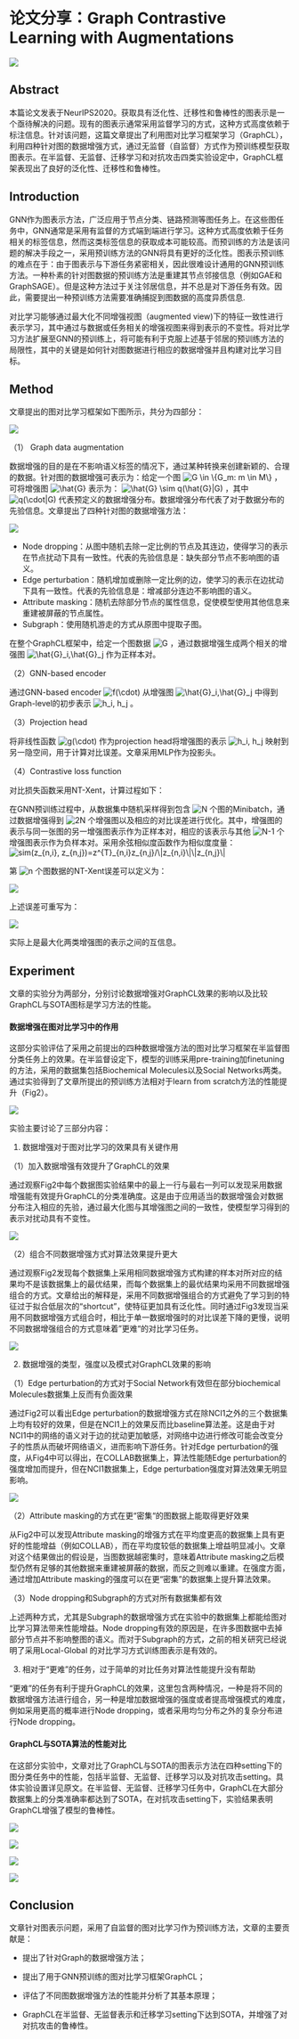 # 论文分享：Graph Contrastive Learning with Augmentations

![](https://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/wang-rx/Markdown4Zhihu/master/Data/GraphCL/title.png)

## Abstract

本篇论文发表于NeurIPS2020。获取具有泛化性、迁移性和鲁棒性的图表示是一个亟待解决的问题。现有的图表示通常采用监督学习的方式，这种方式高度依赖于标注信息。针对该问题，这篇文章提出了利用图对比学习框架学习（GraphCL），利用四种针对图的数据增强方式，通过无监督（自监督）方式作为预训练模型获取图表示。在半监督、无监督、迁移学习和对抗攻击四类实验设定中，GraphCL框架表现出了良好的泛化性、迁移性和鲁棒性。

## Introduction

GNN作为图表示方法，广泛应用于节点分类、链路预测等图任务上。在这些图任务中，GNN通常是采用有监督的方式端到端进行学习。这种方式高度依赖于任务相关的标签信息，然而这类标签信息的获取成本可能较高。而预训练的方法是该问题的解决手段之一，采用预训练方法的GNN将具有更好的泛化性。图表示预训练的难点在于：由于图表示与下游任务紧密相关，因此很难设计通用的GNN预训练方法。一种朴素的针对图数据的预训练方法是重建其节点邻接信息（例如GAE和GraphSAGE）。但是这种方法过于关注邻居信息，并不总是对下游任务有效。因此，需要提出一种预训练方法需要准确捕捉到图数据的高度异质信息.

对比学习能够通过最大化不同增强视图（augmented view)下的特征一致性进行表示学习，其中通过与数据或任务相关的增强视图来得到表示的不变性。将对比学习方法扩展至GNN的预训练上，将可能有利于克服上述基于邻居的预训练方法的局限性，其中的关键是如何针对图数据进行相应的数据增强并且构建对比学习目标。

## Method

文章提出的图对比学习框架如下图所示，共分为四部分：

![](https://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/wang-rx/Markdown4Zhihu/master/Data/GraphCL/framework.png)

（1） Graph data augmentation

数据增强的目的是在不影响语义标签的情况下，通过某种转换来创建新颖的、合理的数据。针对图的数据增强可表示为：给定一个图 <img src="https://www.zhihu.com/equation?tex= G \in \{G_m: m \in M\}" alt=" G \in \{G_m: m \in M\}" class="ee_img tr_noresize" eeimg="1"> ，可将增强图 <img src="https://www.zhihu.com/equation?tex=\hat{G}" alt="\hat{G}" class="ee_img tr_noresize" eeimg="1"> 表示为： <img src="https://www.zhihu.com/equation?tex=\hat{G} \sim q(\hat{G}|G)" alt="\hat{G} \sim q(\hat{G}|G)" class="ee_img tr_noresize" eeimg="1"> ，其中 <img src="https://www.zhihu.com/equation?tex=q(\cdot|G)" alt="q(\cdot|G)" class="ee_img tr_noresize" eeimg="1"> 代表预定义的数据增强分布。数据增强分布代表了对于数据分布的先验信息。文章提出了四种针对图的数据增强方法：

![](https://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/wang-rx/Markdown4Zhihu/master/Data/GraphCL/da.png)

* Node dropping：从图中随机去除一定比例的节点及其连边，使得学习的表示在节点扰动下具有一致性。代表的先验信息是：缺失部分节点不影响图的语义。
* Edge perturbation：随机增加或删除一定比例的边，使学习的表示在边扰动下具有一致性。代表的先验信息是：增减部分连边不影响图的语义。
* Attribute masking：随机去除部分节点的属性信息，促使模型使用其他信息来重建被屏蔽的节点属性。
* Subgraph：使用随机游走的方式从原图中提取子图。

在整个GraphCL框架中，给定一个图数据 <img src="https://www.zhihu.com/equation?tex=G" alt="G" class="ee_img tr_noresize" eeimg="1"> ，通过数据增强生成两个相关的增强图 <img src="https://www.zhihu.com/equation?tex=\hat{G}_i,\hat{G}_j" alt="\hat{G}_i,\hat{G}_j" class="ee_img tr_noresize" eeimg="1"> 作为正样本对。

（2）GNN-based encoder

通过GNN-based encoder <img src="https://www.zhihu.com/equation?tex=f(\cdot)" alt="f(\cdot)" class="ee_img tr_noresize" eeimg="1"> 从增强图 <img src="https://www.zhihu.com/equation?tex=\hat{G}_i,\hat{G}_j" alt="\hat{G}_i,\hat{G}_j" class="ee_img tr_noresize" eeimg="1"> 中得到Graph-level的初步表示 <img src="https://www.zhihu.com/equation?tex=h_i, h_j" alt="h_i, h_j" class="ee_img tr_noresize" eeimg="1"> 。

（3）Projection head

将非线性函数 <img src="https://www.zhihu.com/equation?tex=g(\cdot)" alt="g(\cdot)" class="ee_img tr_noresize" eeimg="1"> 作为projection head将增强图的表示 <img src="https://www.zhihu.com/equation?tex=h_i, h_j" alt="h_i, h_j" class="ee_img tr_noresize" eeimg="1"> 映射到另一隐空间，用于计算对比误差。文章采用MLP作为投影头。

（4）Contrastive loss function

对比损失函数采用NT-Xent，计算过程如下：

在GNN预训练过程中，从数据集中随机采样得到包含 <img src="https://www.zhihu.com/equation?tex=N" alt="N" class="ee_img tr_noresize" eeimg="1"> 个图的Minibatch，通过数据增强得到 <img src="https://www.zhihu.com/equation?tex=2N" alt="2N" class="ee_img tr_noresize" eeimg="1"> 个增强图以及相应的对比误差进行优化。其中，增强图的表示与同一张图的另一增强图表示作为正样本对，相应的该表示与其他 <img src="https://www.zhihu.com/equation?tex=N-1" alt="N-1" class="ee_img tr_noresize" eeimg="1"> 个增强图表示作为负样本对。采用余弦相似度函数作为相似度度量： <img src="https://www.zhihu.com/equation?tex=sim(z_{n,i}, z_{n,j})=z^{T}_{n,i}z_{n,j}/\|z_{n,i}\|\|z_{n,j}\|" alt="sim(z_{n,i}, z_{n,j})=z^{T}_{n,i}z_{n,j}/\|z_{n,i}\|\|z_{n,j}\|" class="ee_img tr_noresize" eeimg="1"> 

第 <img src="https://www.zhihu.com/equation?tex=n" alt="n" class="ee_img tr_noresize" eeimg="1"> 个图数据的NT-Xent误差可以定义为：

![](https://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/wang-rx/Markdown4Zhihu/master/Data/GraphCL/NT-Xent.png)

上述误差可重写为：

![](https://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/wang-rx/Markdown4Zhihu/master/Data/GraphCL/loss2.png)

实际上是最大化两类增强图的表示之间的互信息。

## Experiment

文章的实验分为两部分，分别讨论数据增强对GraphCL效果的影响以及比较GraphCL与SOTA图标是学习方法的性能。

#### 数据增强在图对比学习中的作用

这部分实验评估了采用之前提出的四种数据增强方法的图对比学习框架在半监督图分类任务上的效果。在半监督设定下，模型的训练采用pre-training加finetuning的方法，采用的数据集包括Biochemical Molecules以及Social Networks两类。通过实验得到了文章所提出的预训练方法相对于learn from scratch方法的性能提升（Fig2）。

![](https://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/wang-rx/Markdown4Zhihu/master/Data/GraphCL/exp1dataset.png)

实验主要讨论了三部分内容：

1. 数据增强对于图对比学习的效果具有关键作用

（1）加入数据增强有效提升了GraphCL的效果

通过观察Fig2中每个数据图实验结果中的最上一行与最右一列可以发现采用数据增强能有效提升GraphCL的分类准确度。这是由于应用适当的数据增强会对数据分布注入相应的先验，通过最大化图与其增强图之间的一致性，使模型学习得到的表示对扰动具有不变性。

![](https://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/wang-rx/Markdown4Zhihu/master/Data/GraphCL/fig2.png)

（2）组合不同数据增强方式对算法效果提升更大

通过观察Fig2发现每个数据集上采用相同数据增强方式构建的样本对所对应的结果均不是该数据集上的最优结果，而每个数据集上的最优结果均采用不同数据增强组合的方式。文章给出的解释是，采用不同数据增强组合的方式避免了学习到的特征过于拟合低层次的“shortcut”，使特征更加具有泛化性。同时通过Fig3发现当采用不同数据增强方式组合时，相比于单一数据增强时的对比误差下降的更慢，说明不同数据增强组合的方式意味着”更难“的对比学习任务。

![](https://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/wang-rx/Markdown4Zhihu/master/Data/GraphCL/fig3.png)

2. 数据增强的类型，强度以及模式对GraphCL效果的影响

（1）Edge perturbation的方式对于Social Network有效但在部分biochemical Molecules数据集上反而有负面效果

通过Fig2可以看出Edge perturbation的数据增强方式在除NCI1之外的三个数据集上均有较好的效果，但是在NCI1上的效果反而比baseline算法差。这是由于对NCI1中的网络的语义对于边的扰动更加敏感，对网络中边进行修改可能会改变分子的性质从而破坏网络语义，进而影响下游任务。针对Edge perturbation的强度，从Fig4中可以得出，在COLLAB数据集上，算法性能随Edge perturbation的强度增加而提升，但在NCI1数据集上，Edge perturbation强度对算法效果无明显影响。

![](https://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/wang-rx/Markdown4Zhihu/master/Data/GraphCL/fig4.png)

（2）Attribute masking的方式在更“密集“的图数据上能取得更好效果

从Fig2中可以发现Attribute masking的增强方式在平均度更高的数据集上具有更好的性能增益（例如COLLAB），而在平均度较低的数据集上增益明显减小。文章对这个结果做出的假设是，当图数据越密集时，意味着Attribute masking之后模型仍然有足够的其他数据来重建被屏蔽的数据，而反之则难以重建。在强度方面，通过增加Attribute masking的强度可以在更“密集”的数据集上提升算法效果。

（3）Node dropping和Subgraph的方式对所有数据集都有效

上述两种方式，尤其是Subgraph的数据增强方式在实验中的数据集上都能给图对比学习算法带来性能增益。Node dropping有效的原因是，在许多图数据中去掉部分节点并不影响整图的语义。而对于Subgraph的方式，之前的相关研究已经说明了采用Local-Global 的对比学习方式训练图表示是有效的。

3. 相对于“更难”的任务，过于简单的对比任务对算法性能提升没有帮助

“更难”的任务有利于提升GraphCL的效果，这里包含两种情况，一种是将不同的数据增强方法进行组合，另一种是增加数据增强的强度或者提高增强模式的难度，例如采用更高的概率进行Node dropping，或者采用均匀分布之外的复杂分布进行Node dropping。

#### GraphCL与SOTA算法的性能对比

 在这部分实验中，文章对比了GraphCL与SOTA的图表示方法在四种setting下的图分类任务中的性能，包括半监督、无监督、迁移学习以及对抗攻击setting。具体实验设置详见原文。在半监督、无监督、迁移学习任务中，GraphCL在大部分数据集上的分类准确率都达到了SOTA，在对抗攻击setting下，实验结果表明GraphCL增强了模型的鲁棒性。

![](https://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/wang-rx/Markdown4Zhihu/master/Data/GraphCL/tab3.png)

![](https://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/wang-rx/Markdown4Zhihu/master/Data/GraphCL/tab4.png)

![](https://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/wang-rx/Markdown4Zhihu/master/Data/GraphCL/tab5.png)

![](https://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/wang-rx/Markdown4Zhihu/master/Data/GraphCL/tab6.png)

## Conclusion

文章针对图表示问题，采用了自监督的图对比学习作为预训练方法，文章的主要贡献是：

* 提出了针对Graph的数据增强方法；

* 提出了用于GNN预训练的图对比学习框架GraphCL；

* 评估了不同图数据增强方法的性能并分析了其基本原理；

* GraphCL在半监督、无监督表示和迁移学习setting下达到SOTA，并增强了对对抗攻击的鲁棒性。

